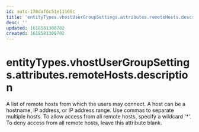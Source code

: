 ```yaml
---
id: auto-178daf6c51e11169c
title: 'entityTypes.vhostUserGroupSettings.attributes.remoteHosts.description'
desc: ''
updated: 1618581308702
created: 1618581308702
---
```

# entityTypes.vhostUserGroupSettings.attributes.remoteHosts.description

A list of remote hosts from which the users may connect. A host can be a hostname, IP address, or IP address range. Use commas to separate multiple hosts. To allow access from all remote hosts, specify a wildcard &#39;*&#39;. To deny access from all remote hosts, leave this attribute blank.